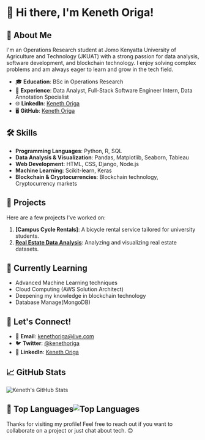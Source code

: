 # 👋 Hi there, I'm Keneth Origa!

## 🚀 About Me
I'm an Operations Research student at Jomo Kenyatta University of Agriculture and Technology (JKUAT) with a strong passion for data analysis, software development, and blockchain technology. I enjoy solving complex problems and am always eager to learn and grow in the tech field.

- 🎓 **Education**: BSc in Operations Research
- 💼 **Experience**: Data Analyst, Full-Stack Software Engineer Intern, Data Annotation Specialist
- 🌐 **LinkedIn**: [Keneth Origa](https://www.linkedin.com/in/kenethoriga)
- 🖥️ **GitHub**: [Keneth Origa](https://www.github.com/kenethoriga)

## 🛠️ Skills
- **Programming Languages**: Python, R, SQL
- **Data Analysis & Visualization**: Pandas, Matplotlib, Seaborn, Tableau
- **Web Development**: HTML, CSS, Django, Node.js
- **Machine Learning**: Scikit-learn, Keras
- **Blockchain & Cryptocurrencies**: Blockchain technology, Cryptocurrency markets

## 🌟 Projects
Here are a few projects I've worked on:

1. **[Campus Cycle Rentals]**: A bicycle rental service tailored for university students.
2. **[Real Estate Data Analysis](https://github.com/kenethoriga/real-estate-data-analysis)**: Analyzing and visualizing real estate datasets.

## 🌱 Currently Learning
- Advanced Machine Learning techniques
- Cloud Computing (AWS Solution Architect)
- Deepening my knowledge in blockchain technology
- Database Manage(MongoDB)

## 💬 Let's Connect!
- 📧 **Email**: kenethoriga@live.com
- 🐦 **Twitter**: [@kenethoriga](https://twitter.com/kenethoriga)
- 💼 **LinkedIn**: [Keneth Origa](https://www.linkedin.com/in/kenethoriga)

## 📈 GitHub Stats
![Keneth's GitHub Stats](https://github-readme-stats.vercel.app/api?username=kenethoriga&show_icons=true&theme=radical)


## 🏅 Top Languages![Top Languages](https://github-readme-stats.vercel.app/api/top-langs/?username=kenethoriga&layout=compact&theme=radical)

Thanks for visiting my profile! Feel free to reach out if you want to collaborate on a project or just chat about tech. 😊
